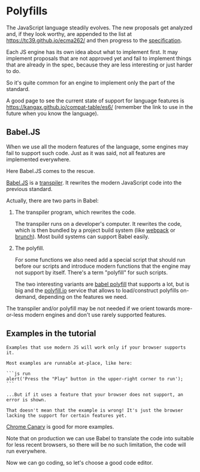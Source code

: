 
# Polyfills

The JavaScript language steadily evolves. The new proposals get analyzed and, if they look worthy, are appended to the list at <https://tc39.github.io/ecma262/> and then progress to the [specification](http://www.ecma-international.org/publications/standards/Ecma-262.htm).

Each JS engine has its own idea about what to implement first. It may implement proposals that are not approved yet and fail to implement things that are already in the spec, because they are less interesting or just harder to do. 

So it's quite common for an engine to implement only the part of the standard.

A good page to see the current state of support for language features is <https://kangax.github.io/compat-table/es6/> (remember the link to use in the future when you know the language).

## Babel.JS

When we use all the modern features of the language, some engines may fail to support such code. Just as it was said, not all features are implemented everywhere.

Here Babel.JS comes to the rescue.

[Babel.JS](https://babeljs.io) is a [transpiler](https://en.wikipedia.org/wiki/Source-to-source_compiler). It rewrites the modern JavaScript code into the previous standard.

Actually, there are two parts in Babel:

1. The transpiler program, which rewrites the code.

    The transpiler runs on a developer's computer. It rewrites the code, which is then bundled by a project build system (like [webpack](http://webpack.github.io/) or [brunch](http://brunch.io/)). Most build systems can support Babel easily.

2. The polyfill.

    For some functions we also need add a special script that should run before our scripts and  introduce modern functions that the engine may not support by itself. There's a term "polyfill" for such scripts. 

    The two interesting variants are [babel polyfill](https://babeljs.io/docs/usage/polyfill/) that supports a lot, but is big and the [polyfill.io](http://polyfill.io) service that allows to load/construct polyfills on-demand, depending on the features we need. 

The transpiler and/or polyfill may be not needed if we orient towards more-or-less modern engines and don't use rarely supported features.

## Examples in the tutorial

```warn header="Browser support is required"
Examples that use modern JS will work only if your browser supports it.
```

````online
Most examples are runnable at-place, like here:

```js run
alert('Press the "Play" button in the upper-right corner to run');
```

...But if it uses a feature that your browser does not support, an error is shown.

That doesn't mean that the example is wrong! It's just the browser lacking the support for certain features yet.
````

[Chrome Canary](https://www.google.com/chrome/browser/canary.html) is good for more examples.

Note that on production we can use Babel to translate the code into suitable for less recent browsers, so there will be no such limitation, the code will run everywhere.

Now we can go coding, so let's choose a good code editor.

